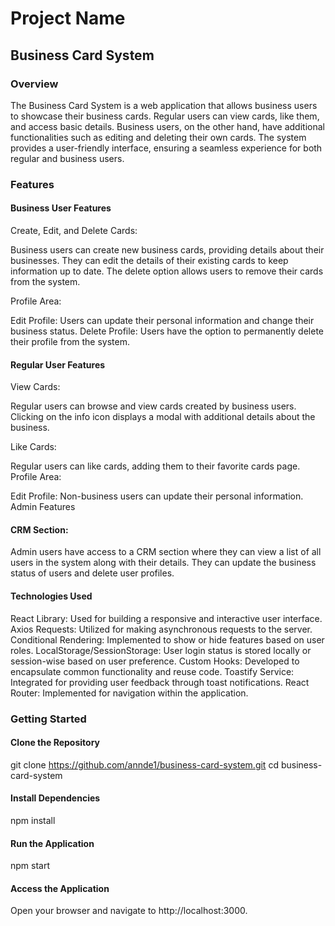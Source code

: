 # Project Name

## Business Card System

### Overview

The Business Card System is a web application that allows business users to showcase their business cards. Regular users can view cards, like them, and access basic details. Business users, on the other hand, have additional functionalities such as editing and deleting their own cards. The system provides a user-friendly interface, ensuring a seamless experience for both regular and business users.

### Features

#### Business User Features

Create, Edit, and Delete Cards:

Business users can create new business cards, providing details about their businesses.
They can edit the details of their existing cards to keep information up to date.
The delete option allows users to remove their cards from the system.

Profile Area:

Edit Profile: Users can update their personal information and change their business status.
Delete Profile: Users have the option to permanently delete their profile from the system.

#### Regular User Features

View Cards:

Regular users can browse and view cards created by business users.
Clicking on the info icon displays a modal with additional details about the business.

Like Cards:

Regular users can like cards, adding them to their favorite cards page.
Profile Area:

Edit Profile: Non-business users can update their personal information.
Admin Features

#### CRM Section:

Admin users have access to a CRM section where they can view a list of all users in the system along with their details.
They can update the business status of users and delete user profiles.

#### Technologies Used

React Library: Used for building a responsive and interactive user interface.
Axios Requests: Utilized for making asynchronous requests to the server.
Conditional Rendering: Implemented to show or hide features based on user roles.
LocalStorage/SessionStorage: User login status is stored locally or session-wise based on user preference.
Custom Hooks: Developed to encapsulate common functionality and reuse code.
Toastify Service: Integrated for providing user feedback through toast notifications.
React Router: Implemented for navigation within the application.

### Getting Started

#### Clone the Repository

git clone https://github.com/annde1/business-card-system.git
cd business-card-system

#### Install Dependencies

npm install

#### Run the Application

npm start

#### Access the Application

Open your browser and navigate to http://localhost:3000.
